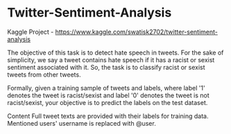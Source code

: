 # Twitter-Sentiment-Analysis
Kaggle Project - https://www.kaggle.com/swatisk2702/twitter-sentiment-analysis

The objective of this task is to detect hate speech in tweets. For the sake of simplicity, we say a tweet contains hate speech if it has a racist or sexist sentiment associated with it. So, the task is to classify racist or sexist tweets from other tweets.

Formally, given a training sample of tweets and labels, where label '1' denotes the tweet is racist/sexist and label '0' denotes the tweet is not racist/sexist, your objective is to predict the labels on the test dataset.

Content
Full tweet texts are provided with their labels for training data.
Mentioned users' username is replaced with @user.
